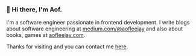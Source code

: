 ### 👋 Hi there, I'm Aof.

I'm a software engineer passionate in frontend development. I write blogs about software engineering at <a href="https://medium.com/@aofleejay" target="_blank" rel="noopener noreferrer">medium.com/@aofleejay</a> and also about books, games at <a href="https://aofleejay.com" target="_blank" rel="noopener noreferrer">aofleejay.com</a>.

Thanks for visiting and you can contact me <a href="mailto:aofleejay@hotmail.com">here</a>.
